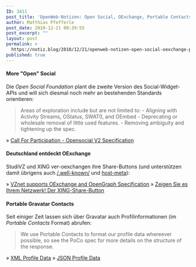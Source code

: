 ```yaml
---
ID: 3411
post_title: 'OpenWeb-Notizen: Open Social, OExchange, Portable Contacts'
author: Matthias Pfefferle
post_date: 2010-12-21 00:39:55
post_excerpt: ""
layout: post
permalink: >
  https://notiz.blog/2010/12/21/openweb-notizen-open-social-oexchange-portable-contacts/
published: true
---
```

<h4>More "Open" Social</h4>
Die <em>Open Social Foundation</em> plant die zweite Version des Social-Widget-APIs und will sich diesmal noch mehr an bestehenden Standards orientieren:

<blockquote>Areas of exploration include but are not limited to:
- Aligning with Activity Streams, OStatus, SWAT0, and OEmbed
- Deprecating or wholesale removal of little used features.
- Removing ambiguity and tightening up the spec.</blockquote>

&raquo; <a href="http://groups.google.com/group/federated-social-web/browse_thread/thread/8fe2703f1dcfb846" rel="bookmark">Call For Participation - Opensocial V2 Specification</a>

<h4>Deutschland entdeckt OExchange</h4>
StudiVZ und XING ver-oexchangen ihre Share-Buttons (und unterstützen damit übrigens auch <a href="http://tools.ietf.org/html/rfc5785">/.well-known/</a> und <a href="http://tools.ietf.org/html/draft-hammer-hostmeta-13">host-meta</a>):

&raquo; <a href="http://developer.studivz.net/2010/11/26/vznet-supports-oexchange-and-opengraph-specification/" rel="bookmark">VZnet supports OExchange and OpenGraph Specification</a>
&raquo; <a href="http://blog.xing.com/2010/12/zeigen-sie-es-ihrem-netzwerk-der-xing-share-button/" rel="bookmark">Zeigen Sie es Ihrem Netzwerk! Der XING-Share-Button</a>

<h4>Portable Gravatar Contacts</h4>
Seit einiger Zeit lassen sich über Gravatar auch Profilinformationen (im <em>Portable Contacts</em> Format) abrufen:

<blockquote>We use Portable Contacts to format our profile data whereever possible, so see the PoCo spec for more details on the structure of the response.</blockquote>

&raquo; <a href="http://de.gravatar.com/site/implement/profiles/xml/">XML Profile Data</a>
&raquo; <a href="http://de.gravatar.com/site/implement/profiles/json/">JSON Profile Data</a>